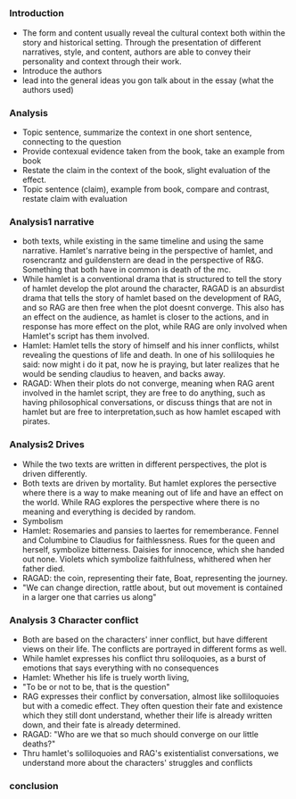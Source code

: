 ## 
### Introduction
- The form and content usually reveal the cultural context both within the story and historical setting. Through the presentation of different narratives, style, and content, authors are able to convey their personality and context through their work. 
- Introduce the authors
- lead into the general ideas you gon talk about in the essay (what the authors used)


### Analysis
- Topic sentence, summarize the context in one short sentence, connecting to the question
- Provide contexual evidence taken from the book, take an example from book
- Restate the claim in the context of the book, slight evaluation of the effect.
- Topic sentence (claim), example from book, compare and contrast, restate claim with evaluation


### Analysis1 narrative
- both texts, while existing in the same timeline and using the same narrative. Hamlet's narrative being in the perspective of hamlet, and rosencrantz and guildenstern are dead in the perspective of R&G. Something that both have in common is death of the mc.
- While hamlet is a conventional drama that is structured to tell the story of hamlet develop the plot around the character, RAGAD is an absurdist drama that tells the story of hamlet based on the development of RAG, and so RAG are then free when the plot doesnt converge. This also has an effect on the audience, as hamlet is closer to the actions, and in response has more effect on the plot, while RAG are only involved when Hamlet's script has them involved.
- Hamlet: Hamlet tells the story of himself and his inner conflicts, whilst revealing the questions of life and death. In one of his solliloquies he said: now might i do it pat, now he is praying, but later realizes that he would be sending claudius to heaven, and backs away. 
- RAGAD: When their plots do not converge, meaning when RAG arent involved in the hamlet script, they are free to do anything, such as having philosophical conversations, or discuss things that are not in hamlet but are free to interpretation,such as how hamlet escaped with pirates.

### Analysis2 Drives
- While the two texts are written in different perspectives, the plot is driven differently. 
- Both texts are driven by mortality. But hamlet explores the persective where there is a way to make meaning out of life and have an effect on the world. While RAG explores the perspective where there is no meaning and everything is decided by random.
- Symbolism
- Hamlet: Rosemaries and pansies to laertes for rememberance. Fennel and Columbine to Claudius for faithlessness. Rues for the queen and herself, symbolize bitterness. Daisies for innocence, which she handed out none. Violets which symbolize faithfulness, whithered when her father died.
- RAGAD: the coin, representing their fate, Boat, representing the journey.
- "We can change direction, rattle about, but out movement is contained in a larger one that carries us along"

### Analysis 3 Character conflict
- Both are based on the characters' inner conflict, but have different views on their life. The conflicts are portrayed in different forms as well.
- While hamlet expresses his conflict thru soliloquoies, as a burst of emotions that says everything with no consequences
- Hamlet: Whether his life is truely worth living, 
- "To be or not to be, that is the question"
- RAG expresses their conflict by conversation, almost like solliloquoies but with a comedic effect. They often question their fate and existence which they still dont understand, whether their life is already written down, and their fate is already determined.
- RAGAD: "Who are we that so much should converge on our little deaths?"
- Thru hamlet's solliloquoies and RAG's existentialist conversations, we understand more about the characters' struggles and conflicts


### conclusion

